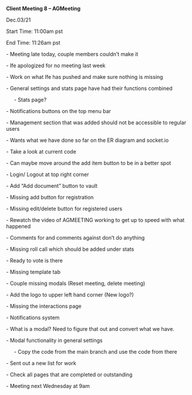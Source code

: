 ﻿**Client Meeting 8 – AGMeeting**

Dec.03/21

Start Time: 11:00am pst

End Time: 11:26am pst

\- Meeting late today, couple members couldn’t make it

\- Ife apologized for no meeting last week

\- Work on what Ife has pushed and make sure nothing is missing

\- General settings and stats page have had their functions combined

`	`- Stats page?

\- Notifications buttons on the top menu bar

\- Management section that was added should not be accessible to regular users

\- Wants what we have done so far on the ER diagram and socket.io

\- Take a look at current code

\- Can maybe move around the add item button to be in a better spot

\- Login/ Logout at top right corner

\- Add “Add document” button to vault

\- Missing add button for registration

\- Missing edit/delete button for registered users

\- Rewatch the video of AGMEETING working to get up to speed with what happened

\- Comments for and comments against don’t do anything

\- Missing roll call which should be added under stats

\- Ready to vote is there

\- Missing template tab

\- Couple missing modals (Reset meeting, delete meeting)

\- Add the logo to upper left hand corner (New logo?)

\- Missing the interactions page

\- Notifications system

\- What is a modal? Need to figure that out and convert what we have.

\- Modal functionality in general settings

`	`- Copy the code from the main branch and use the code from there

\- Sent out a new list for work

\- Check all pages that are completed or outstanding

\- Meeting next Wednesday at 9am










